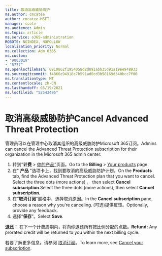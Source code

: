 ```yaml
---
title: 取消高级威胁防护
ms.author: cmcatee
author: cmcatee-MSFT
manager: scotv
ms.audience: Admin
ms.topic: article
ms.service: o365-administration
ROBOTS: NOINDEX, NOFOLLOW
localization_priority: Normal
ms.collection: Adm_O365
ms.custom:
- "9003019"
- "5777"
ms.openlocfilehash: 0919862f1954058d2d891abb35d91a19ee948933
ms.sourcegitcommit: f4866e94918c7b591ad0cd3b58169d340bcc7f00
ms.translationtype: MT
ms.contentlocale: zh-CN
ms.lasthandoff: 05/19/2021
ms.locfileid: "52543495"
---
```

# <a name="cancel-advanced-threat-protection"></a><span data-ttu-id="84da4-102">取消高级威胁防护</span><span class="sxs-lookup"><span data-stu-id="84da4-102">Cancel Advanced Threat Protection</span></span>

<span data-ttu-id="84da4-103">管理员可以在管理中心取消其组织的高级威胁防护Microsoft 365订阅。</span><span class="sxs-lookup"><span data-stu-id="84da4-103">Admins can cancel the Advanced Threat Protection subscription for their organization in the Microsoft 365 admin center.</span></span>

1. <span data-ttu-id="84da4-104">转到"**计费**  >  [你的产品"](https://go.microsoft.com/fwlink/p/?linkid=842054)页面。</span><span class="sxs-lookup"><span data-stu-id="84da4-104">Go to the  **Billing** > [Your products](https://go.microsoft.com/fwlink/p/?linkid=842054) page.</span></span>
2. <span data-ttu-id="84da4-105">在" **产品** "选项卡上，找到要取消的高级威胁防护计划。</span><span class="sxs-lookup"><span data-stu-id="84da4-105">On the **Products** tab, find the Advanced Threat Protection plan that you want to cancel.</span></span> <span data-ttu-id="84da4-106">Select the three dots (more actions) ， then select **Cancel subscription**.</span><span class="sxs-lookup"><span data-stu-id="84da4-106">Select the three dots (more actions), then select **Cancel subscription**.</span></span>
3. <span data-ttu-id="84da4-107">在“**取消订阅**”窗格中，选择取消原因。</span><span class="sxs-lookup"><span data-stu-id="84da4-107">In the **Cancel subscription** pane, choose a reason why you're canceling.</span></span> <span data-ttu-id="84da4-108">(可选)提供反馈。</span><span class="sxs-lookup"><span data-stu-id="84da4-108">Optionally, provide any feedback.</span></span>
4. <span data-ttu-id="84da4-109">选择“**保存**”。</span><span class="sxs-lookup"><span data-stu-id="84da4-109">Select **Save**.</span></span>

<span data-ttu-id="84da4-110">**退还：** 在下一个计费周期内，将向你退还所有按比例分配的点数。</span><span class="sxs-lookup"><span data-stu-id="84da4-110">**Refund:** Any prorated credit will be returned to you within the next billing cycle.</span></span>

<span data-ttu-id="84da4-111">若要了解更多信息，请参阅 [取消订阅](/microsoft-365/commerce/subscriptions/cancel-your-subscription)。</span><span class="sxs-lookup"><span data-stu-id="84da4-111">To learn more, see [Cancel your subscription](/microsoft-365/commerce/subscriptions/cancel-your-subscription).</span></span>